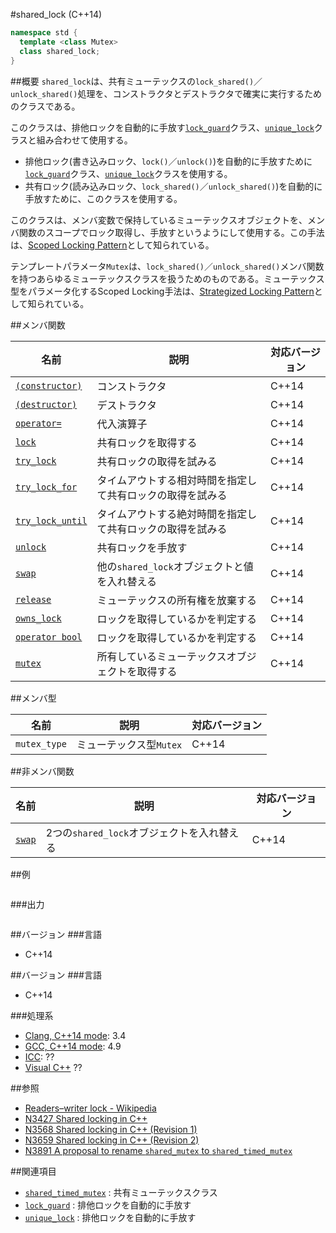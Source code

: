 #shared_lock (C++14)
```cpp
namespace std {
  template <class Mutex>
  class shared_lock;
}
```

##概要
`shared_lock`は、共有ミューテックスの`lock_shared()`／`unlock_shared()`処理を、コンストラクタとデストラクタで確実に実行するためのクラスである。

このクラスは、排他ロックを自動的に手放す[`lock_guard`](/reference/mutex/lock_guard.md)クラス、[`unique_lock`](/reference/mutex/unique_lock.md)クラスと組み合わせて使用する。

- 排他ロック(書き込みロック、`lock()`／`unlock()`)を自動的に手放すために[`lock_guard`](/reference/mutex/lock_guard.md)クラス、[`unique_lock`](/reference/mutex/unique_lock.md)クラスを使用する。
- 共有ロック(読み込みロック、`lock_shared()`／`unlock_shared()`)を自動的に手放すために、このクラスを使用する。

このクラスは、メンバ変数で保持しているミューテックスオブジェクトを、メンバ関数のスコープでロック取得し、手放すというようにして使用する。この手法は、[Scoped Locking Pattern](http://www.cs.wustl.edu/~schmidt/PDF/ScopedLocking.pdf)として知られている。

テンプレートパラメータ`Mutex`は、`lock_shared()`／`unlock_shared()`メンバ関数を持つあらゆるミューテックスクラスを扱うためのものである。ミューテックス型をパラメータ化するScoped Locking手法は、[Strategized Locking Pattern](http://wiki.hsr.ch/PnProg/files/StrategizedLocking.pdf)として知られている。


##メンバ関数

| 名前 | 説明 | 対応バージョン |
|-----------------------------------------------------|--------------------------------------------------------|-------|
| [`(constructor)`](./shared_lock/op_constructor.md.nolink)     | コンストラクタ | C++14 |
| [`(destructor)`](./shared_lock/op_destructor.md.nolink)     | デストラクタ | C++14 |
| [`operator=`](./shared_lock/op_assign.md.nolink)           | 代入演算子 | C++14 |
| [`lock`](./shared_lock/lock.md.nolink)                     | 共有ロックを取得する | C++14 |
| [`try_lock`](./shared_lock/try_lock.md.nolink)             | 共有ロックの取得を試みる | C++14 |
| [`try_lock_for`](./shared_lock/try_lock_for.md.nolink)     | タイムアウトする相対時間を指定して共有ロックの取得を試みる | C++14 |
| [`try_lock_until`](./shared_lock/try_lock_until.md.nolink) | タイムアウトする絶対時間を指定して共有ロックの取得を試みる | C++14 |
| [`unlock`](./shared_lock/unlock.md.nolink)                 | 共有ロックを手放す | C++14 |
| [`swap`](./shared_lock/swap.md.nolink)                     | 他の`shared_lock`オブジェクトと値を入れ替える | C++14 |
| [`release`](./shared_lock/release.md.nolink)               | ミューテックスの所有権を放棄する | C++14 |
| [`owns_lock`](./shared_lock/owns_lock.md)           | ロックを取得しているかを判定する | C++14 |
| [`operator bool`](./shared_lock/op_bool.md)         | ロックを取得しているかを判定する | C++14 |
| [`mutex`](./shared_lock/mutex.md.nolink)                   | 所有しているミューテックスオブジェクトを取得する | C++14 |


##メンバ型

| 名前 | 説明 | 対応バージョン |
|--------------|-------------------------|-------|
| `mutex_type` | ミューテックス型`Mutex` | C++14 |


##非メンバ関数

| 名前 | 説明 | 対応バージョン |
|--------------------------------------|--------------------------------------------|-------|
| [`swap`](./shared_lock/swap_free.md.nolink) | 2つの`shared_lock`オブジェクトを入れ替える | C++14 |


##例
```cpp
```

###出力
```
```

##バージョン
###言語
- C++14

##バージョン
###言語
- C++14

###処理系
- [Clang, C++14 mode](/implementation.md#clang): 3.4
- [GCC, C++14 mode](/implementation.md#gcc): 4.9
- [ICC](/implementation.md#icc): ??
- [Visual C++](/implementation.md#visual_cpp) ??


##参照
- [Readers–writer lock - Wikipedia](http://en.wikipedia.org/wiki/Readers%E2%80%93writer_lock)
- [N3427 Shared locking in C++](http://www.open-std.org/jtc1/sc22/wg21/docs/papers/2012/n3427.html)
- [N3568 Shared locking in C++ (Revision 1)](http://www.open-std.org/jtc1/sc22/wg21/docs/papers/2013/n3568.html)
- [N3659 Shared locking in C++ (Revision 2)](http://www.open-std.org/jtc1/sc22/wg21/docs/papers/2013/n3659.html)
- [N3891 A proposal to rename `shared_mutex` to `shared_timed_mutex`](http://www.open-std.org/jtc1/sc22/wg21/docs/papers/2014/n3891.htm)


##関連項目
- [`shared_timed_mutex`](./shared_timed_mutex.md) : 共有ミューテックスクラス
- [`lock_guard`](/reference/mutex/lock_guard.md) : 排他ロックを自動的に手放す
- [`unique_lock`](/reference/mutex/unique_lock.md) : 排他ロックを自動的に手放す



